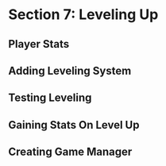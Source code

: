 # Section 7: Leveling Up
## Player Stats
## Adding Leveling System
## Testing Leveling
## Gaining Stats On Level Up
## Creating Game Manager